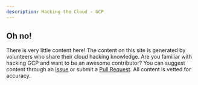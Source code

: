 ```yaml
---
description: Hacking the Cloud - GCP
---
```

## Oh no!
There is very little content here! The content on this site is generated by volunteers who share their cloud hacking knowledge. Are you familiar with hacking GCP and want to be an awesome contributor? You can suggest content through an [Issue](https://github.com/Hacking-the-Cloud/hackingthe.cloud/issues) or submit a [Pull Request](https://github.com/Hacking-the-Cloud/hackingthe.cloud/pulls). All content is vetted for accuracy.
